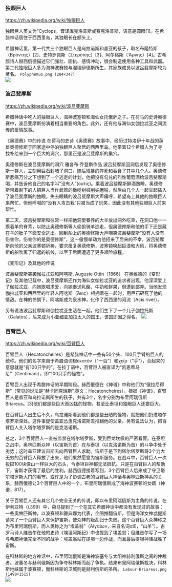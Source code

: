 ### 独眼巨人
https://zh.wikipedia.org/wiki/独眼巨人

独眼巨人英文为“Cyclops，音译库克洛普斯或赛克洛普斯，语意是圆眼[1]。在希腊神话居住于西西里岛，其独眼长在额头上。

希腊神话里，第一代共三个独眼巨人是乌拉诺斯和盖亚的孩子，取名布隆特斯（Βρόντης）[2]、史特罗佩斯（Στερόπης）[3]、阿尔格斯（Ἄργης）[4]。古希腊诗人赫西俄德描述它们强壮、固执、感情冲动，很会制造使用各种工具和武器。第二代独眼巨人多为海神波赛顿与涅瑞伊德斯所生，其家族成员以波吕斐摩斯较为著名。
`Polyphemus.png (284×347)`<br>
![](https://upload.wikimedia.org/wikipedia/commons/4/47/Polyphemus.png)

### 波吕斐摩斯
https://zh.wikipedia.org/wiki/波吕斐摩斯

希腊神话中吃人的独眼巨人，海神波塞顿和海仙女托俄萨之子。在荷马的史诗奥德赛中，波吕斐摩斯扮演着相当重要的角色。此外，还有他与海仙女伽拉忒亚之间流传的爱情故事。

《奥德赛》中的传说
在荷马的史诗《奥德赛》故事中，经历过特洛伊十年战的英雄奥德修斯于回家途中停泊独眼巨人聚居的西西里岛。他带着12个希腊人为了寻找补给来到一个巨大的洞穴，那里正是波吕斐摩斯的巢穴。

奥德修斯在波吕斐摩斯的洞穴 雅各布·乔登斯作品
波吕斐摩斯回洞后发现了奥德修斯一群人，立刻用巨石封堵了洞口，随后残暴的摔死和吞食了其中几个人。奥德修斯悲痛万分之下想到了一个逃走的计划，他把没有勾兑的烈性葡萄酒给波吕斐摩斯喝，并告诉他自己的名字叫“没有人”(ουτις)。乘着波吕斐摩斯醉酒熟睡，奥德修斯带着剩下的人把巨人当作武器的橄榄树桩削尖磨锐，然后由几个人一起举起插入了波吕斐摩斯的独眼。失去眼睛的波吕斐摩斯大声痛呼，希望岛上其他的独眼巨人来帮忙，但他呼喊的“没有人攻击我”只被当成了玩笑，因此没有其他独眼巨人前来帮忙。

第二天，波吕斐摩斯和往常一样把他洞里眷养的大羊放出洞外吃草，在洞口他一一摸着羊的脊背，以防止奥德修斯等人偷偷骑羊逃走，但奥德修斯和他的手下还是藏在羊的肚子下面安全逃出。回到船上的奥德修斯大声嘲笑波吕斐摩斯“没有人没有伤害你，伤害你的是奥德修斯”，这一傲慢举动为他招来了后来的不幸。波吕斐摩斯向他的父亲波塞顿祈祷，要求报复奥德修斯，波塞顿唤起巨浪和大风，将奥德修斯的船吹离了归返的航线，以至于后面遭遇了更多艰险旅程。

《变形记》及其他的传说

波吕斐摩斯突袭伽拉忒亚和阿喀斯, Auguste Ottin（1866）
在奥维德的《变形记》及其他记载中，波吕斐摩斯还作为海仙女伽拉忒亚的追求者出现，他深深爱上了伽拉忒亚，向她歌唱求爱，向她奉送乳酪、牛奶和鲜果，但遭到鄙弃。当他发现伽拉忒亚和西西里的年轻人阿喀斯（Άκις）相拥着在一起时，用巨石砸死了他的情敌。在神的怜悯下，阿喀斯成为泉水神，化作了西西里的河流（Acis river）。

另有说法波吕斐摩斯和伽拉忒亚生活在一起，他们生下了一个儿子伽拉托斯（Galatos），后来成为小亚细亚加拉太人的国王，该国即因之得名。
![](https://upload.wikimedia.org/wikipedia/commons/c/cf/Greek_vase_painting%2C_archaic_or_geometric%2C_Polyphemus%2C_Odysseus%2C_AM_Argos%2C_Argm09.jpg)

### 百臂巨人
https://zh.wikipedia.org/wiki/百臂巨人

百臂巨人（Hecatoncheires）是希腊神话中一些有50个头、100只手臂的巨人的统称。他们的名字来自于希腊语词根ἑκατόν（“一百”）和χείρ（“手”），合起来的意思就是“有100只手的”。在拉丁语中，百臂巨人被直译为“凯恩蒂马尼”（Centimani），即“100只手的怪物”。

百臂巨人出现于希腊神话的早期阶段。赫西俄德在《神谱》中称他们为“俄拉尼得斯”（常见的说法是“赫卡同克瑞斯”,英文：Hecatoncheires）。根据《神谱》，百臂巨人是盖亚和乌拉诺斯所生的孩子，共有3个，名字分别为布里阿瑞俄斯Briareus。[3]他们都是些巨大而凶猛的怪物，甚至比泰坦和独眼巨人还要巨大。

在百臂巨人出生后不久，乌拉诺斯看到他们都是些丑陋的怪物，就把他们扔进塔尔塔罗斯深处。这件事促使盖亚怂恿克洛诺斯去推翻他的父亲。另有说法认为，把百臂巨人关入塔尔塔罗斯的是克洛诺斯。

总之，3个百臂巨人一直被监禁在塔尔塔罗斯，受到巨龙坎佩的严密看管。在泰坦之战中，奥林匹斯众神（以宙斯为首）在与泰坦（以克洛诺斯为首）的斗争中处于劣势；这时盖亚建议宙斯去向百臂巨人求助。宙斯于是下到塔尔塔罗斯将3个力大无穷的百臂巨人释放了出来，他们果然愿意为宙斯服务。在战斗中，百臂巨人一次投掷100块像山一样巨大的石头，令泰坦巨神都无法抵抗。只是在百臂巨人的帮助下，宙斯才获得了最后的胜利。赫西俄德接着写到，3个百臂巨人后来成了守卫塔尔塔罗斯大门的看守。或许是为了协调古老的百臂巨人神话与奥林匹斯神系的关系，赫西俄德让3个百臂巨人中的一个，布里阿瑞俄斯成了海神波赛顿的女婿（神谱，817）。

关于百臂巨人还有其它几个完全无关的传说，即以布里阿瑞俄斯为主角的传说。在伊利亚特（i.399）中，荷马提到了一个在其它希腊神话中都没有发现过的故事：一些奥林匹斯神，以波赛顿和雅典娜为代表，企图推翻宙斯。但是海洋女神忒提斯请来了一个百臂巨人来保护宙斯，使众神的叛乱归于失败。这个百臂巨人众神称之为布里阿瑞俄斯，而人类称之为“埃盖翁”（Αἰγαίων，来自名词αἴξ，“山羊”）。古罗马诗人维吉尔在他的史诗《埃涅阿斯纪》中也提到了埃盖翁；但维吉尔写了一场与希腊神话完全不同的战争：埃盖翁站在提坦一边作战，而且最后提坦神族战胜了宙斯。

在科林斯的地方神话中，布里阿瑞俄斯是海神波塞冬与太阳神赫利俄斯之间的仲裁者。波塞冬与赫利俄斯因为争夺科林斯而起了争执。结果布里阿瑞俄斯裁决，科林斯地峡属于波赛顿，而科林斯的卫城则是赫利俄斯的圣所。
`Labour-Briareus.png (1498×1515)`<br>
![](https://upload.wikimedia.org/wikipedia/commons/f/f4/Labour-Briareus.png)
